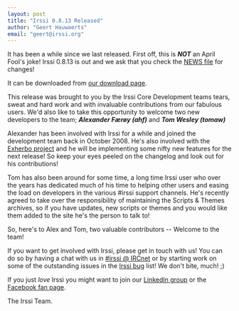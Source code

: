 ```yaml
---
layout: post
title: "Irssi 0.8.13 Released"
author: "Geert Hauwaerts"
email: "geert@irssi.org"
---
```


It has been a while since we last released. First off, this is ***NOT*** an
April Fool's joke! Irssi 0.8.13 is out and we ask that you check the [NEWS
file](/NEWS/#news-v0-8-13) for changes!

It can be downloaded from
[our download page](/NEWS/#news-v0-8-13).

This release was brought to you by the Irssi Core Development teams tears, sweat
and hard work and with invaluable contributions from our fabulous users. We'd
also like to take this opportunity to welcome two new developers to the team;
***Alexander Færøy (ahf)*** and ***Tom Wesley (tomaw)***

Alexander has been involved with Irssi for a while and joined the development
team back in October 2008. He's also involved with the [Exherbo
project](https://www.exherbo.org/) and he will be implementing some nifty new
features for the next release! So keep your eyes peeled on the changelog and
look out for his contributions!

Tom has also been around for some time, a long time Irssi user who over the
years has dedicated much of his time to helping other users and easing the load
on developers in the various #irssi support channels. He's recently agreed to
take over the responsibility of maintaining the Scripts & Themes archives, so if
you have updates, new scripts or themes and you would like them added to the
site he's the person to talk to!

So, here's to Alex and Tom, two valuable contributors -- Welcome to the team!


If you want to get involved with Irssi, please get in touch with us! You can do
so by having a chat with us in [#irssi @ IRCnet](irc://irc.ircnet.com/irssi) or
by starting work on some of the outstanding issues in the [Irssi
bug](https://github.com/irssi/irssi/issues) list! We don't bite, much! ;)

If you just *love* Irssi you might want to join our [LinkedIn
group](https://www.linkedin.com/groups?gid=147751) or the [Facebook fan
page](https://www.facebook.com/pages/IRSSI/40806744458?ref=mf).

The Irssi Team.
